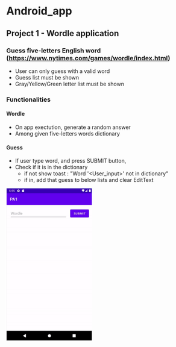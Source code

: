 # Android_app

## Project 1 - Wordle application

### Guess five-letters English word (https://www.nytimes.com/games/wordle/index.html)
- User can only guess with a valid word
- Guess list must be shown
- Gray/Yellow/Green letter list must be shown

### Functionalities
#### Wordle
  - On app exectution, generate a random answer
  - Among given five-letters words dictionary

#### Guess
  - If user type word, and press SUBMIT button, 
  - Check if it is in the dictionary 
    - if not show toast : "Word '<User_input>' not in dictionary"
    - if in, add that guess to below lists and clear EditText

<img src="./img/pa1.gif" width="45%" height="45%"/>
